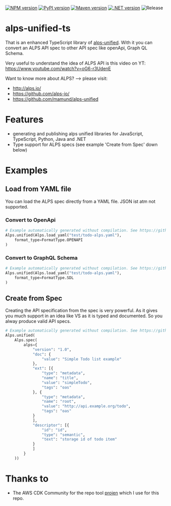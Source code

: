 [![NPM version](https://badge.fury.io/js/alps-unified-ts.svg)](https://badge.fury.io/js/alps-unified-ts)
[![PyPI version](https://badge.fury.io/py/alps-unified-ts.svg)](https://badge.fury.io/py/alps-unified-ts)
[![Maven version](https://maven-badges.herokuapp.com/maven-central/com.github.mmuller88.alpsUnifiedTs/alps-unified-ts/badge.svg)](https://maven-badges.herokuapp.com/maven-central/com.github.mmuller88.alpsUnifiedTs/alps-unified-ts)
[![.NET version](https://img.shields.io/nuget/v/com.github.mmuller88.AlpsUnifiedTs.svg?style=flat-square)](https://www.nuget.org/packages/com.github.mmuller88.AlpsUnifiedTs/)
![Release](https://github.com/mmuller88/alps-unified-ts/workflows/Release/badge.svg)

# alps-unified-ts

That is an enhanced TypeScript library of [alps-unified](https://github.com/mamund/alps-unified). With it you can convert an ALPS API spec to other API spec like openApi, Graph QL Schema.

Very useful to understand the idea of ALPS API is this video on YT: https://www.youtube.com/watch?v=oG6-r3UdenE

Want to know more about ALPS? --> please visit:

* http://alps.io/
* https://github.com/alps-io/
* https://github.com/mamund/alps-unified

# Features

* generating and publishing alps unified libraries for JavaScript, TypeScript, Python, Java and .NET
* Type support for ALPS specs (see example 'Create from Spec' down below)

# Examples

## Load from YAML file

You can load the ALPS spec directly from a YAML file. JSON ist atm not supported.

### Convert to OpenApi

```python
# Example automatically generated without compilation. See https://github.com/aws/jsii/issues/826
Alps.unified(Alps.load_yaml("test/todo-alps.yaml"),
    format_type=FormatType.OPENAPI
)
```

### Convert to GraphQL Schema

```python
# Example automatically generated without compilation. See https://github.com/aws/jsii/issues/826
Alps.unified(Alps.load_yaml("test/todo-alps.yaml"),
    format_type=FormatType.SDL
)
```

## Create from Spec

Creating the API specification from the spec is very powerful. As it gives you much support in an idea like VS as it is typed and documented. So you alway produce valid API specs.

```python
# Example automatically generated without compilation. See https://github.com/aws/jsii/issues/826
Alps.unified(
    Alps.spec(
        alps={
            "version": "1.0",
            "doc": {
                "value": "Simple Todo list example"
            },
            "ext": [{
                "type": "metadata",
                "name": "title",
                "value": "simpleTodo",
                "tags": "oas"
            }, {
                "type": "metadata",
                "name": "root",
                "value": "http://api.example.org/todo",
                "tags": "oas"
            }
            ],
            "descriptor": [{
                "id": "id",
                "type": "semantic",
                "text": "storage id of todo item"
            }
            ]
        }
    ))
```

# Thanks to

* The AWS CDK Community for the repo tool [projen](https://github.com/projen/projen) which I use for this repo.
